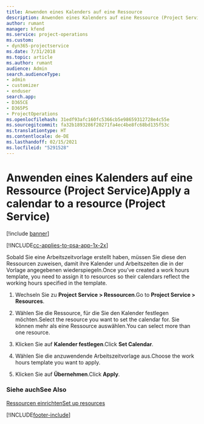```yaml
---
title: Anwenden eines Kalenders auf eine Ressource
description: Anwenden eines Kalenders auf eine Ressource (Project Service)
author: rumant
manager: kfend
ms.service: project-operations
ms.custom:
- dyn365-projectservice
ms.date: 7/31/2018
ms.topic: article
ms.author: rumant
audience: Admin
search.audienceType:
- admin
- customizer
- enduser
search.app:
- D365CE
- D365PS
- ProjectOperations
ms.openlocfilehash: 31edf93afc160fc5366cb5e98659312728e4c55e
ms.sourcegitcommit: fa32b1893286f20271fa4ec4be8fc68bd135f53c
ms.translationtype: HT
ms.contentlocale: de-DE
ms.lasthandoff: 02/15/2021
ms.locfileid: "5291528"
---
```

# <a name="apply-a-calendar-to-a-resource-project-service"></a><span data-ttu-id="114cb-103">Anwenden eines Kalenders auf eine Ressource (Project Service)</span><span class="sxs-lookup"><span data-stu-id="114cb-103">Apply a calendar to a resource (Project Service)</span></span>

[!include [banner](../includes/psa-now-project-operations.md)]

[!INCLUDE[cc-applies-to-psa-app-1x-2x](../includes/cc-applies-to-psa-app-1x-2x.md)]

<span data-ttu-id="114cb-104">Sobald Sie eine Arbeitszeitvorlage erstellt haben, müssen Sie diese den Ressourcen zuweisen, damit ihre Kalender und Arbeitszeiten die in der Vorlage angegebenen wiederspiegeln.</span><span class="sxs-lookup"><span data-stu-id="114cb-104">Once you’ve created a work hours template, you need to assign it to resources so their calendars reflect the working hours specified in the template.</span></span>  
  
1.  <span data-ttu-id="114cb-105">Wechseln Sie zu **Project Service > Ressourcen**.</span><span class="sxs-lookup"><span data-stu-id="114cb-105">Go to **Project Service > Resources**.</span></span>  
  
2.  <span data-ttu-id="114cb-106">Wählen Sie die Ressource, für die Sie den Kalender festlegen möchten.</span><span class="sxs-lookup"><span data-stu-id="114cb-106">Select the resource you want to set the calendar for.</span></span> <span data-ttu-id="114cb-107">Sie können mehr als eine Ressource auswählen.</span><span class="sxs-lookup"><span data-stu-id="114cb-107">You can select more than one resource.</span></span>  
  
3.  <span data-ttu-id="114cb-108">Klicken Sie auf **Kalender festlegen**.</span><span class="sxs-lookup"><span data-stu-id="114cb-108">Click **Set Calendar**.</span></span>  
  
4.  <span data-ttu-id="114cb-109">Wählen Sie die anzuwendende Arbeitszeitvorlage aus.</span><span class="sxs-lookup"><span data-stu-id="114cb-109">Choose the work hours template you want to apply.</span></span>  
  
5.  <span data-ttu-id="114cb-110">Klicken Sie auf **Übernehmen**.</span><span class="sxs-lookup"><span data-stu-id="114cb-110">Click **Apply**.</span></span>  
  
### <a name="see-also"></a><span data-ttu-id="114cb-111">Siehe auch</span><span class="sxs-lookup"><span data-stu-id="114cb-111">See Also</span></span>  
 [<span data-ttu-id="114cb-112">Ressourcen einrichten</span><span class="sxs-lookup"><span data-stu-id="114cb-112">Set up resources</span></span>](../psa/set-up-resources.md)


[!INCLUDE[footer-include](../includes/footer-banner.md)]